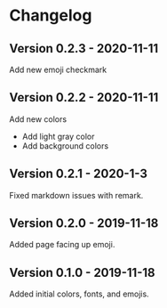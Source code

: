 # Changelog

## Version 0.2.3 - 2020-11-11

Add new emoji checkmark

## Version 0.2.2 - 2020-11-11

Add new colors

-   Add light gray color
-   Add background colors

## Version 0.2.1 - 2020-1-3

Fixed markdown issues with remark.

## Version 0.2.0 - 2019-11-18

Added page facing up emoji.

## Version 0.1.0 - 2019-11-18

Added initial colors, fonts, and emojis.
